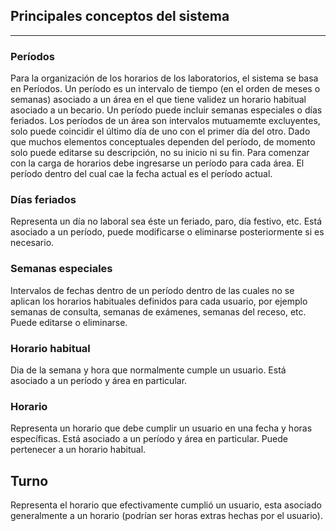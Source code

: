 ## Principales conceptos del sistema ##

---


### Períodos ###
Para la organización de los horarios de los laboratorios, el sistema se basa en Períodos. Un período es un intervalo de tiempo (en el orden de meses o semanas) asociado a un área en el que tiene validez un horario habitual asociado a un becario. Un período puede incluir semanas especiales o días feriados. Los períodos de un área son intervalos mutuamemte excluyentes, solo puede coincidir el último día de uno con el primer día del otro. Dado que muchos elementos conceptuales dependen del período, de momento solo puede editarse su descripción, no su inicio ni su fin. Para comenzar con la carga de horarios debe ingresarse un período para cada área. El período dentro del cual cae la fecha actual es el período actual.

### Días feriados ###
Representa un día no laboral sea éste un feriado, paro, día festivo, etc. Está asociado a un período, puede modificarse o eliminarse posteriormente si es necesario.

### Semanas especiales ###
Intervalos de fechas dentro de un período dentro de las cuales no se aplican los horarios habituales definidos para cada usuario, por ejemplo semanas de consulta, semanas de exámenes, semanas del receso, etc. Puede editarse o eliminarse.

### Horario habitual ###
Dia de la semana y hora que normalmente cumple un usuario. Está asociado a un período y área en particular.

### Horario ###
Representa un horario que debe cumplir un usuario en una fecha y horas específicas. Está asociado a un período y área en particular. Puede pertenecer a un horario habitual.

## Turno ##
Representa el horario que efectivamente cumplió un usuario, esta asociado generalmente a un horario (podrían ser horas extras hechas por el usuario).

